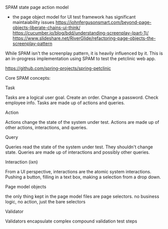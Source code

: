 SPAM
state page action model

* the page object model for UI test framework has significant maintaiability issues
https://johnfergusonsmart.com/beyond-page-objects-liberate-chains-ui-think/
https://cucumber.io/blog/bdd/understanding-screenplay-(part-1)/
https://www.slideshare.net/RiverGlide/refactoring-page-objects-the-screenplay-pattern


While SPAM isn't the screenplay pattern, it is heavily influenced by it.  This is an in-progress implementation using SPAM to test the petclinic web app.

https://github.com/spring-projects/spring-petclinic


Core SPAM concepts:

Task

Tasks are a logical user goal.  Create an order.  Change a password.  Check employee info.
Tasks are made up of actions and queries.

Action

Actions change the state of the system under test.  Actions are made up of other actions, interactions, and queries.

Query

Queries read the state of the system under test.  They shouldn't change state.  Queries are made up of interactions and possibly other queries.

Interaction (ixn)

From a UI perspective, interactions are the atomic system interactions.  Pushing a button, filling in a text box, making a selection from a drop down.

Page model objects

the only thing kept in the page model files are page selectors.  no business logic, no action, just the bare selectors

Validator

Validators encapsulate complex compound validation test steps